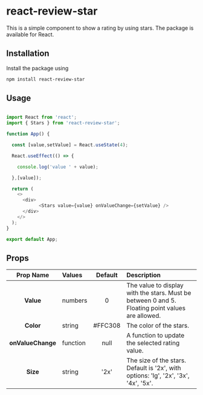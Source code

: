 # react-review-star

This is a simple component to show a rating by using stars. The package is available for React.

## Installation

Install the package using 
```bash
npm install react-review-star
```

## Usage

```Javascript

import React from 'react';
import { Stars } from 'react-review-star';

function App() {

  const [value,setValue] = React.useState(4);

  React.useEffect(() => {

    console.log('value ' + value);

  },[value]);

  return (
    <>
      <div>
            <Stars value={value} onValueChange={setValue} />
      </div>
    </>
  );
}

export default App;
```

## Props

| Prop Name      | Values                      | Default  | Description                                                                                          |
|:--------------:|:---------------------------|:--------:|:-----------------------------------------------------------------------------------------------------|
| **Value**      | numbers                    | 0        | The value to display with the stars. Must be between 0 and 5. Floating point values are allowed.    |
| **Color**      | string                     | #FFC308  | The color of the stars.                                                                              |
| **onValueChange** | function                | null     | A function to update the selected rating value.                                                      |
| **Size**       | string                     | '2x'     | The size of the stars. Default is '2x', with options: 'lg', '2x', '3x', '4x', '5x'.                |

